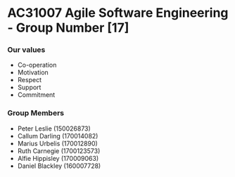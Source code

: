 # AC31007 Agile Software Engineering - Group Number [17]

### Our values
* Co-operation
* Motivation
* Respect
* Support
* Commitment

### Group Members
- Peter Leslie (150026873)
- Callum Darling (170014082)
- Marius Urbelis (170012890)
- Ruth Carnegie (1700123573)
- Alfie Hippisley (170009063)
- Daniel Blackley (160007728)
